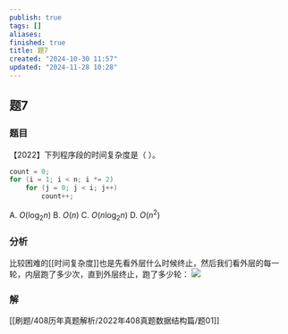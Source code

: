 ```yaml
---
publish: true
tags: []
aliases: 
finished: true
title: 题7
created: "2024-10-30 11:57"
updated: "2024-11-28 10:28"
---
```

## 题7
### 题目
【2022】下列程序段的时间复杂度是（ ）。
```cpp
count = 0;
for (i = 1; i < n; i *= 2) 
    for (j = 0; j < i; j++) 
        count++;
```
A. $O(\log_2n)$
B. $O(n)$
C. $O(n\log_2n)$
D. $O(n^2)$
### 分析
比较困难的[[时间复杂度]]也是先看外层什么时候终止，然后我们看外层的每一轮，内层跑了多少次，直到外层终止，跑了多少轮：
![](https://img.hwenyi.tech/202411281827551.webp)
### 解
[[刷题/408历年真题解析/2022年408真题数据结构篇/题01]]